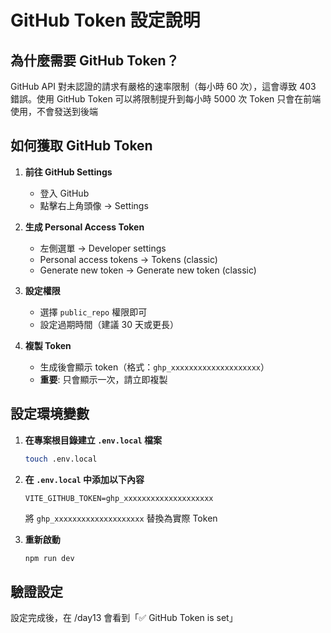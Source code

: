 # GitHub Token 設定說明

## 為什麼需要 GitHub Token？

GitHub API 對未認證的請求有嚴格的速率限制（每小時 60 次），這會導致 403 錯誤。使用 GitHub Token 可以將限制提升到每小時 5000 次
Token 只會在前端使用，不會發送到後端

## 如何獲取 GitHub Token

1. **前往 GitHub Settings**
   - 登入 GitHub
   - 點擊右上角頭像 → Settings

2. **生成 Personal Access Token**
   - 左側選單 → Developer settings
   - Personal access tokens → Tokens (classic)
   - Generate new token → Generate new token (classic)

3. **設定權限**
   - 選擇 `public_repo` 權限即可
   - 設定過期時間（建議 30 天或更長）

4. **複製 Token**
   - 生成後會顯示 token（格式：`ghp_xxxxxxxxxxxxxxxxxxxx`）
   - **重要**: 只會顯示一次，請立即複製

## 設定環境變數

1. **在專案根目錄建立 `.env.local` 檔案**
   ```bash
   touch .env.local
   ```

2. **在 `.env.local` 中添加以下內容**
   ```
   VITE_GITHUB_TOKEN=ghp_xxxxxxxxxxxxxxxxxxxx
   ```
   將 `ghp_xxxxxxxxxxxxxxxxxxxx` 替換為實際 Token

3. **重新啟動**
   ```bash
   npm run dev
   ```

## 驗證設定
設定完成後，在 /day13 會看到「✅ GitHub Token is set」

